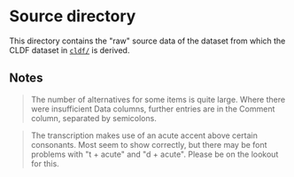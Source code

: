 # Source directory

This directory contains the "raw" source data of the dataset from which the
CLDF dataset in [`cldf/`](../cldf) is derived.


## Notes

> The number of alternatives for some items is quite large. Where there were insufficient Data columns, further entries are in the Comment column, separated by semicolons.

> The transcription makes use of an acute accent above certain consonants. Most seem to show correctly, but there may be font problems with "t + acute" and "d + acute". Please be on the lookout for this.
